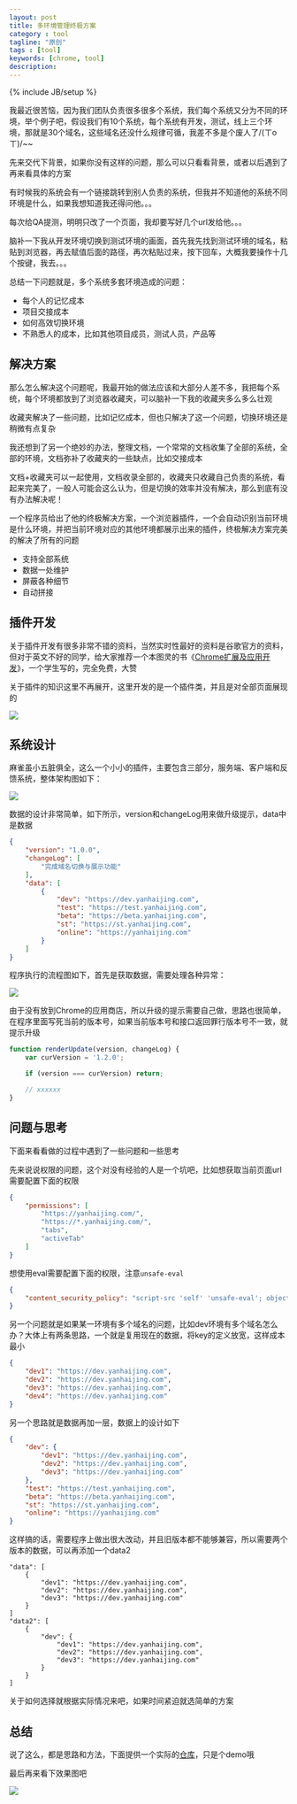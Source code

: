 ```yaml
---
layout: post
title: 多环境管理终极方案
category : tool
tagline: "原创"
tags : [tool]
keywords: [chrome, tool]
description: 
---
```

{% include JB/setup %}

我最近很苦恼，因为我们团队负责很多很多个系统，我们每个系统又分为不同的环境，举个例子吧，假设我们有10个系统，每个系统有开发，测试，线上三个环境，那就是30个域名，这些域名还没什么规律可循，我差不多是个废人了/(ㄒoㄒ)/~~

先来交代下背景，如果你没有这样的问题，那么可以只看看背景，或者以后遇到了再来看具体的方案

有时候我的系统会有一个链接跳转到别人负责的系统，但我并不知道他的系统不同环境是什么，如果我想知道我还得问他。。。

每次给QA提测，明明只改了一个页面，我却要写好几个url发给他。。。

脑补一下我从开发环境切换到测试环境的画面，首先我先找到测试环境的域名，粘贴到浏览器，再去赋值后面的路径，再次粘贴过来，按下回车，大概我要操作十几个按键，我去。。。

总结一下问题就是，多个系统多套环境造成的问题：

- 每个人的记忆成本
- 项目交接成本
- 如何高效切换环境
- 不熟悉人的成本，比如其他项目成员，测试人员，产品等

## 解决方案
那么怎么解决这个问题呢，我最开始的做法应该和大部分人差不多，我把每个系统，每个环境都放到了浏览器收藏夹，可以脑补一下我的收藏夹多么多么壮观

收藏夹解决了一些问题，比如记忆成本，但也只解决了这一个问题，切换环境还是稍微有点复杂

我还想到了另一个绝妙的办法，整理文档，一个常常的文档收集了全部的系统，全部的环境，文档弥补了收藏夹的一些缺点，比如交接成本

文档+收藏夹可以一起使用，文档收录全部的，收藏夹只收藏自己负责的系统，看起来完美了，一般人可能会这么认为，但是切换的效率并没有解决，那么到底有没有办法解决呢！

一个程序员给出了他的终极解决方案，一个浏览器插件，一个会自动识别当前环境是什么环境，并把当前环境对应的其他环境都展示出来的插件，终极解决方案完美的解决了所有的问题

- 支持全部系统
- 数据一处维护
- 屏蔽各种细节
- 自动拼接

## 插件开发
关于插件开发有很多非常不错的资料，当然实时性最好的资料是谷歌官方的资料，但对于英文不好的同学，给大家推荐一个本图灵的书《[Chrome扩展及应用开发](http://www.ituring.com.cn/book/1421
)》，一个学生写的，完全免费，大赞

关于插件的知识这里不再展开，这里开发的是一个插件类，并且是对全部页面展现的

![]({{BLOG_IMG}}522.png)

## 系统设计
麻雀虽小五脏俱全，这么一个小小的插件，主要包含三部分，服务端、客户端和反馈系统，整体架构图如下：

![]({{BLOG_IMG}}523.png)

数据的设计非常简单，如下所示，version和changeLog用来做升级提示，data中是数据

```json
{
    "version": "1.0.0",
    "changeLog": [
        "完成域名切换与展示功能"
    ],
    "data": [
        {
            "dev": "https://dev.yanhaijing.com",
            "test": "https://test.yanhaijing.com",
            "beta": "https://beta.yanhaijing.com",
            "st": "https://st.yanhaijing.com",
            "online": "https://yanhaijing.com"
        }
    ]
}
```

程序执行的流程图如下，首先是获取数据，需要处理各种异常：

![]({{BLOG_IMG}}524.png)

由于没有放到Chrome的应用商店，所以升级的提示需要自己做，思路也很简单，在程序里面写死当前的版本号，如果当前版本号和接口返回罪行版本号不一致，就提示升级

```js
function renderUpdate(version, changeLog) {
    var curVersion = '1.2.0';

    if (version === curVersion) return;

    // xxxxxx
}
```
## 问题与思考
下面来看看做的过程中遇到了一些问题和一些思考

先来说说权限的问题，这个对没有经验的人是一个坑吧，比如想获取当前页面url需要配置下面的权限

```json
{
    "permissions": [
        "https://yanhaijing.com/",
        "https://*.yanhaijing.com/",
        "tabs",
        "activeTab"
    ]
}
```

想使用eval需要配置下面的权限，注意`unsafe-eval`

```json
{
    "content_security_policy": "script-src 'self' 'unsafe-eval'; object-src 'self'"
}
```

另一个问题就是如果某一环境有多个域名的问题，比如dev环境有多个域名怎么办？大体上有两条思路，一个就是复用现在的数据，将key的定义放宽，这样成本最小

```json
{
    "dev1": "https://dev.yanhaijing.com",
    "dev2": "https://dev.yanhaijing.com",
    "dev3": "https://dev.yanhaijing.com",
    "dev4": "https://dev.yanhaijing.com"
}
```

另一个思路就是数据再加一层，数据上的设计如下

```json
{
    "dev": {
        "dev1": "https://dev.yanhaijing.com",
        "dev2": "https://dev.yanhaijing.com",
        "dev3": "https://dev.yanhaijing.com"
    },
    "test": "https://test.yanhaijing.com",
    "beta": "https://beta.yanhaijing.com",
    "st": "https://st.yanhaijing.com",
    "online": "https://yanhaijing.com"
}
```

这样搞的话，需要程序上做出很大改动，并且旧版本都不能够兼容，所以需要两个版本的数据，可以再添加一个data2

```
"data": [
    {
        "dev1": "https://dev.yanhaijing.com",
        "dev2": "https://dev.yanhaijing.com",
        "dev3": "https://dev.yanhaijing.com"
    }
]
"data2": [
    {
        "dev": {
            "dev1": "https://dev.yanhaijing.com",
            "dev2": "https://dev.yanhaijing.com",
            "dev3": "https://dev.yanhaijing.com"
        }
    }
]
```

关于如何选择就根据实际情况来吧，如果时间紧迫就选简单的方案

## 总结
说了这么，都是思路和方法，下面提供一个实际的[仓库](https://github.com/yanhaijing/switch-env)，只是个demo哦

最后再来看下效果图吧

![]({{BLOG_IMG}}525.gif)

